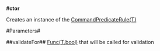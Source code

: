 **#ctor**

Creates an instance of the [CommandPredicateRule(T)](CommandPredicateRule(T))

#Parameters#


##validateFor##
[Func(T,bool)](Func(T,bool)) that will be called for validation
